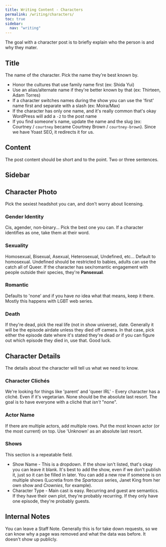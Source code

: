 ```yaml
---
title: Writing Content - Characters
permalink: /writing/characters/
toc: true
sidebar:
  nav: "writing"
---
```


The goal with a character post is to briefly explain who the person is and why they mater.

## Title

The name of the character. Pick the name they're best known by.

* Honor the cultures that use family name first (ex: Shida Yui)
* Use an alias/alternate name if they're better known by that (ex: Thirteen, Adam Torres)
* If a character switches names during the show you can use the 'first' name first and separate with a slash (ex: Moira/Max)
* If the character has only one name, and it's really common that's okay WordPress will add a `-2` to the post name
* If you find someone's name, update the name and the slug (ex: Courtney / `courtney` became Courtney Brown / `courtney-brown`). Since we have Yoast SEO, it redirects it for us.

## Content

The post content should be short and to the point. Two or three sentences.

## Sidebar

## Character Photo

Pick the sexiest headshot you can, and don't worry about licensing.

### Gender Identity

Cis, agender, non-binary... Pick the best one you can. If a character identifies as one, take them at their word.

### Sexuality

Homosexual, Bisexual, Asexual, Heterosexual, Undefined, etc... Default to homosexual. Undefined should be restricted to babies, adults can use the catch all of Queer. If the character has sex/romantic engagement with people outside their species, they're **Pansexual**.

### Romantic

Defaults to 'none' and if you have _no_ idea what that means, keep it there. Mostly this happens with LGBT web series.

### Death

If they're dead, pick the real life (not in show universe), date. Generally it will be the episode airdate unless they died off camera. In that case, pick either the episode date where it's stated they're dead _or_ if you can figure out which episode they died in, use that. Good luck.

## Character Details

The details about the character will tell us what we need to know.

### Character Clichés

We're looking for things like 'parent' and 'queer IRL' - Every character has a cliché. Even if it's vegetarian. None should be the absolute last resort. The goal is to have everyone with a cliché that _isn't_ "none".

### Actor Name

If there are multiple actors, add multiple rows. Put the most known actor (or the most current) on top. Use 'Unknown' as an absolute last resort.

### Shows

This section is a repeatable field.

* Show Name - This is a dropdown. If the show isn't listed, that's okay you can leave it blank. It's best to add the show, even if we don't publish it, just so it can be filled in later. You can add a new row if someone is on multiple shows (Lucretia from the _Spartacus_ series, Janet King from her own show and _Crownies_, for example).
* Character Type - Main cast is easy. Recurring and guest are semantics. If they have their own plot, they're probably recurring. If they only have one episode, they're probably guests.

## Internal Notes

You can leave a Staff Note. Generally this is for take down requests, so we can know why a page was removed and what the data was before. It doesn't show up publicly.
